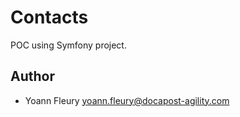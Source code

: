 # Contacts

POC using Symfony project.

## Author

* Yoann Fleury <yoann.fleury@docapost-agility.com>

